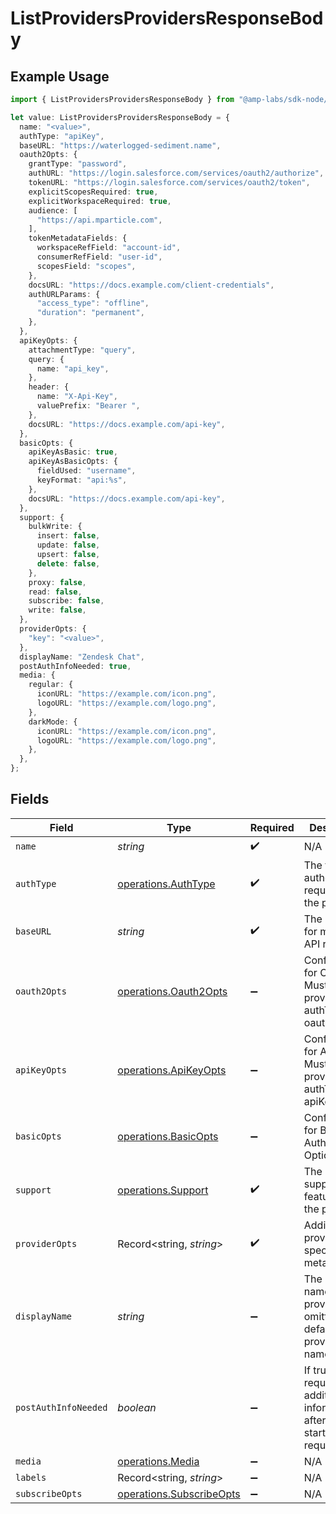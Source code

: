 # ListProvidersProvidersResponseBody

## Example Usage

```typescript
import { ListProvidersProvidersResponseBody } from "@amp-labs/sdk-node/models/operations";

let value: ListProvidersProvidersResponseBody = {
  name: "<value>",
  authType: "apiKey",
  baseURL: "https://waterlogged-sediment.name",
  oauth2Opts: {
    grantType: "password",
    authURL: "https://login.salesforce.com/services/oauth2/authorize",
    tokenURL: "https://login.salesforce.com/services/oauth2/token",
    explicitScopesRequired: true,
    explicitWorkspaceRequired: true,
    audience: [
      "https://api.mparticle.com",
    ],
    tokenMetadataFields: {
      workspaceRefField: "account-id",
      consumerRefField: "user-id",
      scopesField: "scopes",
    },
    docsURL: "https://docs.example.com/client-credentials",
    authURLParams: {
      "access_type": "offline",
      "duration": "permanent",
    },
  },
  apiKeyOpts: {
    attachmentType: "query",
    query: {
      name: "api_key",
    },
    header: {
      name: "X-Api-Key",
      valuePrefix: "Bearer ",
    },
    docsURL: "https://docs.example.com/api-key",
  },
  basicOpts: {
    apiKeyAsBasic: true,
    apiKeyAsBasicOpts: {
      fieldUsed: "username",
      keyFormat: "api:%s",
    },
    docsURL: "https://docs.example.com/api-key",
  },
  support: {
    bulkWrite: {
      insert: false,
      update: false,
      upsert: false,
      delete: false,
    },
    proxy: false,
    read: false,
    subscribe: false,
    write: false,
  },
  providerOpts: {
    "key": "<value>",
  },
  displayName: "Zendesk Chat",
  postAuthInfoNeeded: true,
  media: {
    regular: {
      iconURL: "https://example.com/icon.png",
      logoURL: "https://example.com/logo.png",
    },
    darkMode: {
      iconURL: "https://example.com/icon.png",
      logoURL: "https://example.com/logo.png",
    },
  },
};
```

## Fields

| Field                                                                           | Type                                                                            | Required                                                                        | Description                                                                     | Example                                                                         |
| ------------------------------------------------------------------------------- | ------------------------------------------------------------------------------- | ------------------------------------------------------------------------------- | ------------------------------------------------------------------------------- | ------------------------------------------------------------------------------- |
| `name`                                                                          | *string*                                                                        | :heavy_check_mark:                                                              | N/A                                                                             |                                                                                 |
| `authType`                                                                      | [operations.AuthType](../../models/operations/authtype.md)                      | :heavy_check_mark:                                                              | The type of authentication required by the provider.                            |                                                                                 |
| `baseURL`                                                                       | *string*                                                                        | :heavy_check_mark:                                                              | The base URL for making API requests.                                           |                                                                                 |
| `oauth2Opts`                                                                    | [operations.Oauth2Opts](../../models/operations/oauth2opts.md)                  | :heavy_minus_sign:                                                              | Configuration for OAuth2.0. Must be provided if authType is oauth2.             |                                                                                 |
| `apiKeyOpts`                                                                    | [operations.ApiKeyOpts](../../models/operations/apikeyopts.md)                  | :heavy_minus_sign:                                                              | Configuration for API key. Must be provided if authType is apiKey.              |                                                                                 |
| `basicOpts`                                                                     | [operations.BasicOpts](../../models/operations/basicopts.md)                    | :heavy_minus_sign:                                                              | Configuration for Basic Auth. Optional.                                         |                                                                                 |
| `support`                                                                       | [operations.Support](../../models/operations/support.md)                        | :heavy_check_mark:                                                              | The supported features for the provider.                                        |                                                                                 |
| `providerOpts`                                                                  | Record<string, *string*>                                                        | :heavy_check_mark:                                                              | Additional provider-specific metadata.                                          |                                                                                 |
| `displayName`                                                                   | *string*                                                                        | :heavy_minus_sign:                                                              | The display name of the provider, if omitted, defaults to provider name.        | Zendesk Chat                                                                    |
| `postAuthInfoNeeded`                                                            | *boolean*                                                                       | :heavy_minus_sign:                                                              | If true, we require additional information after auth to start making requests. | true                                                                            |
| `media`                                                                         | [operations.Media](../../models/operations/media.md)                            | :heavy_minus_sign:                                                              | N/A                                                                             |                                                                                 |
| `labels`                                                                        | Record<string, *string*>                                                        | :heavy_minus_sign:                                                              | N/A                                                                             |                                                                                 |
| `subscribeOpts`                                                                 | [operations.SubscribeOpts](../../models/operations/subscribeopts.md)            | :heavy_minus_sign:                                                              | N/A                                                                             |                                                                                 |